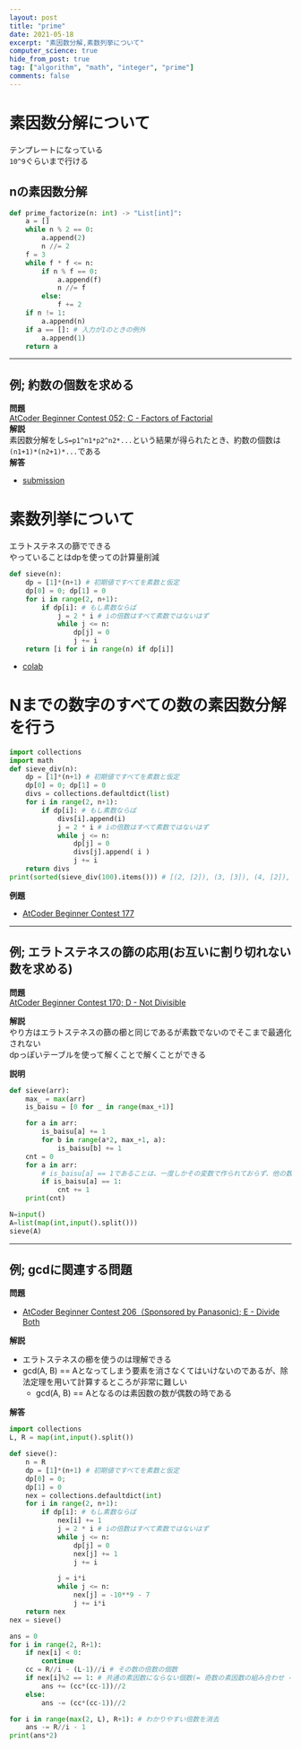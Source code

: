 ```yaml
---
layout: post
title: "prime"
date: 2021-05-18
excerpt: "素因数分解,素数列挙について"
computer_science: true
hide_from_post: true
tag: ["algorithm", "math", "integer", "prime"]
comments: false
---
```


# 素因数分解について
テンプレートになっている  
`10^9`ぐらいまで行ける  

## nの素因数分解

```python
def prime_factorize(n: int) -> "List[int]":
    a = []
    while n % 2 == 0:
        a.append(2)
        n //= 2
    f = 3
    while f * f <= n:
        if n % f == 0:
            a.append(f)
            n //= f
        else:
            f += 2
    if n != 1:
        a.append(n)
    if a == []: # 入力が1のときの例外
        a.append(1)
    return a
```

---

## 例; 約数の個数を求める
**問題**  
[AtCoder Beginner Contest 052; C - Factors of Factorial](https://atcoder.jp/contests/abc052/tasks/arc067_a)  
**解説**  
素因数分解をし`S=p1^n1*p2^n2*...`という結果が得られたとき、約数の個数は`(n1+1)*(n2+1)*...`である  
**解答**  
 - [submission](https://atcoder.jp/contests/abc052/submissions/22707282)

# 素数列挙について
エラトステネスの篩でできる  
やっていることはdpを使っての計算量削減  

```python
def sieve(n):
    dp = [1]*(n+1) # 初期値ですべてを素数と仮定
    dp[0] = 0; dp[1] = 0
    for i in range(2, n+1):
        if dp[i]: # もし素数ならば
            j = 2 * i # iの倍数はすべて素数ではないはず
            while j <= n:
                dp[j] = 0
                j += i 
    return [i for i in range(n) if dp[i]] 
```
 - [colab](https://colab.research.google.com/drive/1Y20HOWxadh9mcOlrumNRV7YzK8QLUK4D?usp=sharing)

# Nまでの数字のすべての数の素因数分解を行う  
```python
import collections
import math
def sieve_div(n):
    dp = [1]*(n+1) # 初期値ですべてを素数と仮定
    dp[0] = 0; dp[1] = 0
    divs = collections.defaultdict(list)
    for i in range(2, n+1):
        if dp[i]: # もし素数ならば
            divs[i].append(i)
            j = 2 * i # iの倍数はすべて素数ではないはず
            while j <= n:
                dp[j] = 0
                divs[j].append( i )
                j += i 
    return divs
print(sorted(sieve_div(100).items())) # [(2, [2]), (3, [3]), (4, [2]), (5, [5]), (6, [2, 3]), (7, [7]), (8, [2]), (9, [3]), (10, [2, 5]), ...
```
**例題**  
 - [AtCoder Beginner Contest 177](https://atcoder.jp/contests/abc177/tasks/abc177_e)

---

## 例; エラトステネスの篩の応用(お互いに割り切れない数を求める)  

**問題**  
[AtCoder Beginner Contest 170; D - Not Divisible](https://atcoder.jp/contests/abc170/tasks/abc170_d)  

**解説**  
やり方はエラトステネスの篩の櫛と同じであるが素数でないのでそこまで最適化されない  
dpっぽいテーブルを使って解くことで解くことができる  

**説明**  

```python
def sieve(arr):
    max_ = max(arr)
    is_baisu = [0 for _ in range(max_+1)]

    for a in arr:
        is_baisu[a] += 1
        for b in range(a*2, max_+1, a):
            is_baisu[b] += 1
    cnt = 0
    for a in arr:
        # is_baisu[a] == 1であることは、一度しかその変数で作られておらず、他の数の倍数で表現できないということ
        if is_baisu[a] == 1:
            cnt += 1
    print(cnt)

N=input()
A=list(map(int,input().split()))
sieve(A)
```

---

## 例; gcdに関連する問題

**問題**  
 - [AtCoder Beginner Contest 206（Sponsored by Panasonic); E - Divide Both](https://atcoder.jp/contests/abc206/tasks/abc206_e)

**解説**  
 - エラトステネスの櫛を使うのは理解できる
 - gcd(A, B) == Aとなってしまう要素を消さなくてはいけないのであるが、除法定理を用いて計算するところが非常に難しい
   - gcd(A, B) == Aとなるのは素因数の数が偶数の時である

**解答**  

```python
import collections
L, R = map(int,input().split())

def sieve():
    n = R
    dp = [1]*(n+1) # 初期値ですべてを素数と仮定
    dp[0] = 0;
    dp[1] = 0
    nex = collections.defaultdict(int)
    for i in range(2, n+1):
        if dp[i]: # もし素数ならば
            nex[i] += 1
            j = 2 * i # iの倍数はすべて素数ではないはず
            while j <= n:
                dp[j] = 0
                nex[j] += 1
                j += i

            j = i*i
            while j <= n:
                nex[j] = -10**9 - 7
                j += i*i
    return nex
nex = sieve()

ans = 0
for i in range(2, R+1):
    if nex[i] < 0:
        continue
    cc = R//i - (L-1)//i # その数の倍数の個数
    if nex[i]%2 == 1: # 共通の素因数にならない個数(= 奇数の素因数の組み合わせ - 偶数の素因数の組み合わせ
        ans += (cc*(cc-1))//2
    else:
        ans -= (cc*(cc-1))//2

for i in range(max(2, L), R+1): # わかりやすい倍数を消去
    ans -= R//i - 1
print(ans*2)
```
